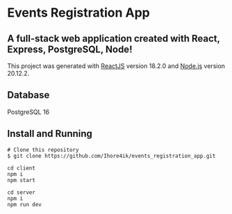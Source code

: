 # Events Registration App
##  A full-stack web application created with React, Express, PostgreSQL, Node!
This project was generated with <a href="https://react.dev/">ReactJS</a> version 18.2.0 and <a href="https://nodejs.org/en">Node.js</a> version 20.12.2.


## Database
PostgreSQL 16

## Install and Running
```
# Clone this repository
$ git clone https://github.com/Ihore4ik/events_registration_app.git

cd client
npm i
npm start
```
```
cd server
npm i
npm run dev
```
